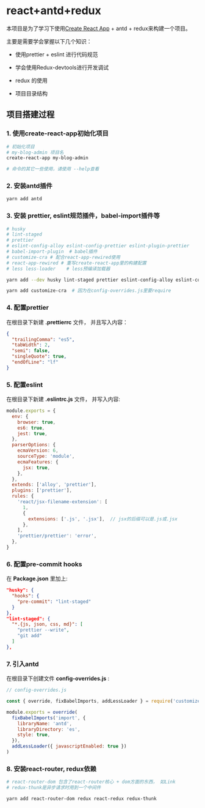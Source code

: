 # react+antd+redux

本项目是为了学习下使用[Create React App](https://github.com/facebook/create-react-app) + antd + redux来构建一个项目。

主要是需要学会掌握以下几个知识：

- 使用prettier + eslint 进行代码规范

- 学会使用Redux-devtools进行开发调试

- redux 的使用

- 项目目录结构

## 项目搭建过程

### 1. 使用create-react-app初始化项目

```bash
# 初始化项目
# my-blog-admin 项目名
create-react-app my-blog-admin

# 命令的其它一些使用，请使用 --help查看
```

### 2. 安装antd插件

```bash
yarn add antd
```

### 3. 安装 prettier, eslint规范插件，babel-import插件等

```bash
# husky
# lint-staged
# prettier
# eslint-config-alloy eslint-config-prettier eslint-plugin-prettier
# babel-import-plugin  # babel插件
# customize-cra # 配合react-app-rewired使用
# react-app-rewired # 重写create-react-app里的构建配置
# less less-loader    # less预编译加载器

yarn add --dev husky lint-staged prettier eslint-config-alloy eslint-config-prettier eslint-plugin-prettier babel-import-plugin  react-app-rewired less less-loader

yarn add customize-cra  # 因为在config-overrides.js里要require
```

### 4. 配置prettier

在根目录下新建 **.prettierrc** 文件， 并且写入内容：

```json
{
  "trailingComma": "es5",
  "tabWidth": 2,
  "semi": false,
  "singleQuote": true,
  "endOfLine": "lf"
}
```

### 5. 配置eslint

在根目录下新建 **.eslintrc.js** 文件， 并写入内容:

```js
module.exports = {
  env: {
    browser: true,
    es6: true,
    jest: true,
  },
  parserOptions: {
    ecmaVersion: 6,
    sourceType: 'module',
    ecmaFeatures: {
      jsx: true,
    },
  },
  extends: ['alloy', 'prettier'],
  plugins: ['prettier'],
  rules: {
    'react/jsx-filename-extension': [
      1,
      {
        extensions: ['.js', '.jsx'],  // jsx的后缀可以是.js或.jsx
      },
    ],
    'prettier/prettier': 'error',
  },
}
```

### 6. 配置pre-commit hooks

在 **Package.json** 里加上:

```json
"husky": {
  "hooks": {
    "pre-commit": "lint-staged"
  }
},
"lint-staged": {
  "*.{js, json, css, md}": [
    "prettier --write",
    "git add"
  ]
},
```

### 7. 引入antd

在根目录下创建文件 **config-overrides.js** :

```js
// config-overrides.js

const { override, fixBabelImports, addLessLoader } = require('customize-cra')

module.exports = override(
  fixBabelImports('import', {
    libraryName: 'antd',
    libraryDirectory: 'es',
    style: true,
  }),
  addLessLoader({ javascriptEnabled: true })
)

```

### 8. 安装react-router, redux依赖

```bash
# react-router-dom 包含了react-router核心 + dom方面的东西， 如Link
# redux-thunk是异步请求时用到一个中间件

yarn add react-router-dom redux react-redux redux-thunk

```